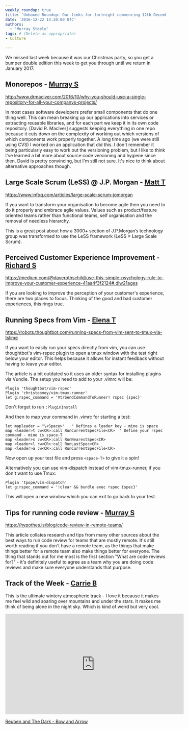 ```yaml
---
weekly_roundup: true
title: 'Unboxed Roundup: Our links for fortnight commencing 12th December 2016'
date: '2016-12-22 14:30:00 UTC'
authors:
  - 'Murray Steele'
tags: # (Delete as appropriate)
- Culture

---
```


We missed last week because it was our Christmas party, so you get a bumper
double edition this week to get you through until we return in January 2017.

## Monorepos - [Murray S](/people#murray-steele)

http://www.drmaciver.com/2016/10/why-you-should-use-a-single-repository-for-all-your-companys-projects/

In most cases software developers prefer small components that do one thing well.
This can mean breaking up our applications into services or extracting reusable
libraries, and for each part we keep it in its own code repository.  [David R.
MacIver] suggests keeping everything in one repo because it cuts down on the
complexity of working out which versions of which components work properly
together.  A long time ago (we were still using CVS) I worked on an application
that did this.  I don't remember it being particularly easy to work out the
versioning problem, but I like to think I've learned a bit more about source
code versioning and hygiene since then.  David is pretty convincing, but I'm
still not sure.  It's nice to think about alternative approaches though.

## Large Scale Scrum (LeSS) @ J.P. Morgan - [Matt T](/people#matt-turrell)

https://www.infoq.com/articles/large-scale-scrum-jomorgan

If you want to transform your organisation to become agile then you need to do
it properly and embrace agile values. Values such as product/feature oriented
teams rather than functional teams, self organisation and the removal of
needless hierarchy.

This is a great post about how a 3000+ section of J.P.Morgan’s technology group
was transformed to use the LeSS framework (LeSS = Large Scale Scrum).

## Perceived Customer Experience Improvement - [Richard S](/people#richard-stobart)

https://medium.com/@daverothschild/use-this-simple-psychology-rule-to-improve-your-customer-experience-41aa4f3f2124#.dlw21ages

If you are looking to improve the perception of your customer's experience,
there are two places to focus. Thinking of the good and bad customer
experiences, this rings true.

## Running Specs from Vim - [Elena T](/people#elena-tanasoiu)

https://robots.thoughtbot.com/running-specs-from-vim-sent-to-tmux-via-tslime

If you want to easily run your specs directly from vim, you can use thoughtbot's
vim-rspec plugin to open a tmux window with the test right below your editor.
This helps because it allows for instant feedback without having to leave your
editor.

The article is a bit outdated so it uses an older syntax for installing plugins
via Vundle. The setup you need to add to your .vimrc will be:

    Plugin 'thoughtbot/vim-rspec'
    Plugin 'christoomey/vim-tmux-runner'
    let g:rspec_command = 'VtrSendCommandToRunner! rspec {spec}'

Don't forget to run `:PluginInstall`

And then to map your command in .vimrc for starting a test:

    let mapleader = "\<Space>"   " Defines a leader key - mine is space
    map <leader>t :w<CR>:call RunCurrentSpecFile<CR>  " Define your rspec command - mine is space-T
    map <leader>s :w<CR>:call RunNearestSpec<CR>
    map <leader>l :w<CR>:call RunLastSpec<CR>
    map <leader>a :w<CR>:call RunCurrentSpecFile<CR>

Now open up your test file and press `<space-T>` to give it a spin!

Alternatively you can use vim-dispatch instead of vim-tmux-runner, if you don't want to use Tmux:

    Plugin 'tpope/vim-dispatch'
    let g:rspec_command = '!clear && bundle exec rspec {spec}'

This will open a new window which you can exit to go back to your test.

## Tips for running code review - [Murray S](/people#murray-steele)

https://hypothes.is/blog/code-review-in-remote-teams/

This article collates research and tips from many other sources about the best
ways to run code review for teams that are mostly remote.  It's still worth
reading if you don't have a remote team, as the things that make things better
for a remote team also make things better for everyone.  The thing that stands
out for me most is the first section "What are code reviews for?" - it's
definitely useful to agree as a team why you are doing code reviews and make
sure everyone understands that purpose.

## Track of the Week - [Carrie B](/people#carrie-bedingfield)

This is the ultimate wintery atmospheric track - I love it because it makes me feel wild and soaring over mountains
and under the stars. It makes me think of being alone in the night sky. Which is kind of weird but very cool.

<iframe width="560" height="315" src="https://www.youtube.com/embed/n6iADG0--8o" frameborder="0" allowfullscreen></iframe>

[Reuben and The Dark - Bow and Arrow](https://www.youtube.com/watch?v=n6iADG0--8o)

